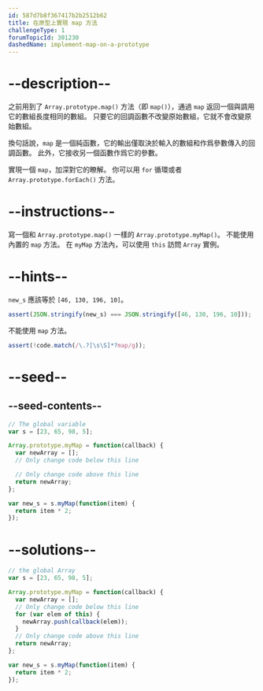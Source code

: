 ```yaml
---
id: 587d7b8f367417b2b2512b62
title: 在原型上實現 map 方法
challengeType: 1
forumTopicId: 301230
dashedName: implement-map-on-a-prototype
---
```


# --description--

之前用到了 `Array.prototype.map()` 方法（即 `map()`），通過 `map` 返回一個與調用它的數組長度相同的數組。 只要它的回調函數不改變原始數組，它就不會改變原始數組。

換句話說，`map` 是一個純函數，它的輸出僅取決於輸入的數組和作爲參數傳入的回調函數。 此外，它接收另一個函數作爲它的參數。

實現一個 `map`，加深對它的瞭解。 你可以用 `for` 循環或者 `Array.prototype.forEach()` 方法。

# --instructions--

寫一個和 `Array.prototype.map()` 一樣的 `Array.prototype.myMap()`。 不能使用內置的 `map` 方法。 在 `myMap` 方法內，可以使用 `this` 訪問 `Array` 實例。

# --hints--

`new_s` 應該等於 `[46, 130, 196, 10]`。

```js
assert(JSON.stringify(new_s) === JSON.stringify([46, 130, 196, 10]));
```

不能使用 `map` 方法。

```js
assert(!code.match(/\.?[\s\S]*?map/g));
```

# --seed--

## --seed-contents--

```js
// The global variable
var s = [23, 65, 98, 5];

Array.prototype.myMap = function(callback) {
  var newArray = [];
  // Only change code below this line

  // Only change code above this line
  return newArray;
};

var new_s = s.myMap(function(item) {
  return item * 2;
});
```

# --solutions--

```js
// the global Array
var s = [23, 65, 98, 5];

Array.prototype.myMap = function(callback) {
  var newArray = [];
  // Only change code below this line
  for (var elem of this) {
    newArray.push(callback(elem));
  }
  // Only change code above this line
  return newArray;
};

var new_s = s.myMap(function(item) {
  return item * 2;
});
```
